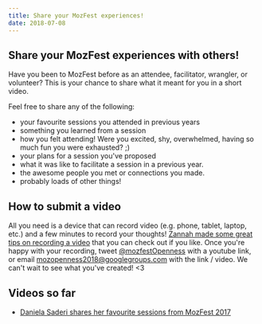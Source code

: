 ```yaml
---
title: Share your MozFest experiences! 
date: 2018-07-08
---
```


## Share your MozFest experiences with others!

Have you been to MozFest before as an attendee, facilitator, wrangler, or volunteer? This is your chance to share what it meant for you in a short video. 

Feel free to share any of the following: 

 - your favourite sessions you attended in previous years
 - something you learned from a session
 - how you felt attending! Were you excited, shy, overwhelmed, having so much fun you were exhausted? ;) 
 - your plans for a session you've proposed
 - what it was like to facilitate a session in a previous year.
 - the awesome people you met or connections you made. 
 - probably loads of other things! 
 
 ## How to submit a video
 
All you need is a device that can record video (e.g. phone, tablet, laptop, etc.) and a few minutes to record your thoughts! [Zannah made some great tips on recording a video](https://docs.google.com/document/d/1-kCj_PI0f_YqZiS4ZKTDYt96UqerBErNloFhl5FZwuU/edit) that you can check out if you like.
Once you're happy with your recording, tweet [@mozfestOpenness](https://twitter.com/mozfestopenness) with a youtube link, or email mozopenness2018@googlegroups.com with the link / video. We can't wait to see what you've created! <3 

## Videos so far

- [Daniela Saderi shares her favourite sessions from MozFest 2017](https://www.youtube.com/watch?v=YMXXCYHNTNg&feature=youtu.be)
